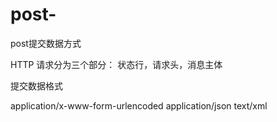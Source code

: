 # post-
post提交数据方式

HTTP 请求分为三个部分： 状态行，请求头，消息主体

提交数据格式

application/x-www-form-urlencoded
application/json
text/xml
